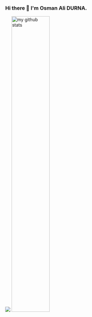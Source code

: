 ### Hi there 👋 I'm Osman Ali DURNA.

![](https://komarev.com/ghpvc/?username=OsmanAliDurna)
 <img src="https://github-readme-stats.vercel.app/api?username=OsmanAliDurna&theme=chartreuse-light" alt="my github stats" width="49%"/>
<!--
**OsmanAliDurna/OsmanAliDurna** is a ✨ _special_ ✨ repository because its `README.md` (this file) appears on your GitHub profile.

Here are some ideas to get you started:

- 🔭 I’m currently working on ...
- 🌱 I’m currently learning ...
- 👯 I’m looking to collaborate on ...
- 🤔 I’m looking for help with ...
- 💬 Ask me about ...
- 📫 How to reach me: ...
- 😄 Pronouns: ...
- ⚡ Fun fact: ...
-->

